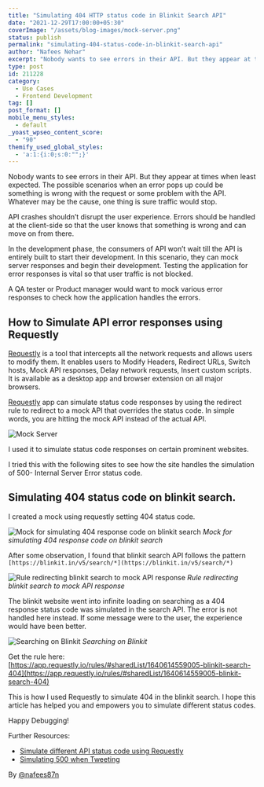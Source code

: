 ```yaml
---
title: "Simulating 404 HTTP status code in Blinkit Search API"
date: "2021-12-29T17:00:00+05:30"
coverImage: "/assets/blog-images/mock-server.png"
status: publish
permalink: "simulating-404-status-code-in-blinkit-search-api"
author: "Nafees Nehar"
excerpt: "Nobody wants to see errors in their API. But they appear at times when least expected. The possible scenarios when an error pops up could be something is wrong with the request or some problem with the API. Whatever may be the cause, one thing is sure traffic would stop."
type: post
id: 211228
category:
  - Use Cases
  - Frontend Development
tag: []
post_format: []
mobile_menu_styles:
  - default
_yoast_wpseo_content_score:
  - "90"
themify_used_global_styles:
  - 'a:1:{i:0;s:0:"";}'
---
```


Nobody wants to see errors in their API. But they appear at times when least expected. The possible scenarios when an error pops up could be something is wrong with the request or some problem with the API. Whatever may be the cause, one thing is sure traffic would stop.

API crashes shouldn’t disrupt the user experience. Errors should be handled at the client-side so that the user knows that something is wrong and can move on from there.

In the development phase, the consumers of API won’t wait till the API is entirely built to start their development. In this scenario, they can mock server responses and begin their development. Testing the application for error responses is vital so that user traffic is not blocked.

A QA tester or Product manager would want to mock various error responses to check how the application handles the errors.

## How to Simulate API error responses using Requestly

[Requestly](https://requestly.io) is a tool that intercepts all the network requests and allows users to modify them. It enables users to Modify Headers, Redirect URLs, Switch hosts, Mock API responses, Delay network requests, Insert custom scripts. It is available as a desktop app and browser extension on all major browsers.

[Requestly](https://app.requestly.io) app can simulate status code responses by using the redirect rule to redirect to a mock API that overrides the status code. In simple words, you are hitting the mock API instead of the actual API.

![Mock Server](/assets/blog-images/mock-server.png)

I used it to simulate status code responses on certain prominent websites.

I tried this with the following sites to see how the site handles the simulation of 500- Internal Server Error status code.

## Simulating 404 status code on blinkit search.

I created a mock using requestly setting 404 status code.

![Mock for simulating 404 response code on blinkit search](/assets/blog-images/mock-404-status.png)
_Mock for simulating 404 response code on blinkit search_

After some observation, I found that blinkit search API follows the pattern `[https://blinkit.in/v5/search/*](https://blinkit.in/v5/search/*)`

![Rule redirecting blinkit search to mock API response](/assets/blog-images/blinkit-404.png)
_Rule redirecting blinkit search to mock API response_

The blinkit website went into infinite loading on searching as a 404 response status code was simulated in the search API. The error is not handled here instead. If some message were to the user, the experience would have been better.

![Searching on Blinkit](/assets/blog-images/blinkit-search.png)
_Searching on Blinkit_

Get the rule here: [https://app.requestly.io/rules/#sharedList/1640614559005-blinkit-search-404](https://app.requestly.io/rules/#sharedList/1640614559005-blinkit-search-404)

This is how I used Requestly to simulate 404 in the blinkit search. I hope this article has helped you and empowers you to simulate different status codes.

Happy Debugging!

Further Resources:

- [Simulate different API status code using Requestly](https://requestly.io/blog/simulate-different-api-status-code-using-requestly/)
- [Simulating 500 when Tweeting](https://requestly.io/blog/simulating-500-status-code-in-create-tweet-api-on-twitter)

By [@nafees87n](https://www.linkedin.com/in/nafees87n/)
